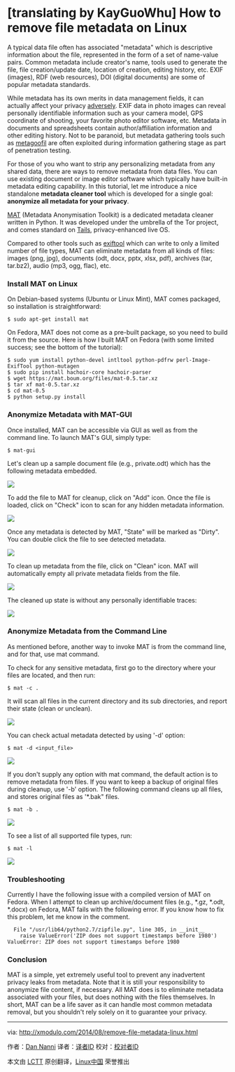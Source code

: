 [translating by KayGuoWhu]
How to remove file metadata on Linux
================================================================================
A typical data file often has associated "metadata" which is descriptive information about the file, represented in the form of a set of name-value pairs. Common metadata include creator's name, tools used to generate the file, file creation/update date, location of creation, editing history, etc. EXIF (images), RDF (web resources), DOI (digital documents) are some of popular metadata standards.

While metadata has its own merits in data management fields, it can actually affect your privacy [adversely][1]. EXIF data in photo images can reveal personally identifiable information such as your camera model, GPS coordinate of shooting, your favorite photo editor software, etc. Metadata in documents and spreadsheets contain author/affiliation information and other editing history. Not to be paranoid, but metadata gathering tools such as [metagoofil][2] are often exploited during information gathering stage as part of penetration testing.

For those of you who want to strip any personalizing metadata from any shared data, there are ways to remove metadata from data files. You can use existing document or image editor software which typically have built-in metadata editing capability. In this tutorial, let me introduce a nice standalone **metadata cleaner tool** which is developed for a single goal: **anonymize all metadata for your privacy**.

[MAT][3] (Metadata Anonymisation Toolkit) is a dedicated metadata cleaner written in Python. It was developed under the umbrella of the Tor project, and comes standard on [Tails][4], privacy-enhanced live OS.

Compared to other tools such as [exiftool][5] which can write to only a limited number of file types, MAT can eliminate metadata from all kinds of files: images (png, jpg), documents (odt, docx, pptx, xlsx, pdf), archives (tar, tar.bz2), audio (mp3, ogg, flac), etc.

### Install MAT on Linux ###

On Debian-based systems (Ubuntu or Linux Mint), MAT comes packaged, so installation is straightforward:

    $ sudo apt-get install mat 

On Fedora, MAT does not come as a pre-built package, so you need to build it from the source. Here is how I built MAT on Fedora (with some limited success; see the bottom of the tutorial):

    $ sudo yum install python-devel intltool python-pdfrw perl-Image-ExifTool python-mutagen
    $ sudo pip install hachoir-core hachoir-parser
    $ wget https://mat.boum.org/files/mat-0.5.tar.xz
    $ tar xf mat-0.5.tar.xz
    $ cd mat-0.5
    $ python setup.py install 

### Anonymize Metadata with MAT-GUI ###

Once installed, MAT can be accessible via GUI as well as from the command line. To launch MAT's GUI, simply type:

    $ mat-gui

Let's clean up a sample document file (e.g., private.odt) which has the following metadata embedded.

![](https://farm6.staticflickr.com/5588/14694815240_22eced1f94_z.jpg)

To add the file to MAT for cleanup, click on "Add" icon. Once the file is loaded, click on "Check" icon to scan for any hidden metadata information.

![](https://farm4.staticflickr.com/3874/14694958067_00694d9d1f_z.jpg)

Once any metadata is detected by MAT, "State" will be marked as "Dirty". You can double click the file to see detected metadata.

![](https://farm4.staticflickr.com/3861/14694815160_cda63bb8d8_z.jpg)

To clean up metadata from the file, click on "Clean" icon. MAT will automatically empty all private metadata fields from the file.

![](https://farm6.staticflickr.com/5554/14694815220_40918f680f_z.jpg)

The cleaned up state is without any personally identifiable traces:

![](https://farm6.staticflickr.com/5591/14881486215_83808b6aaf_z.jpg)

### Anonymize Metadata from the Command Line ###

As mentioned before, another way to invoke MAT is from the command line, and for that, use mat command.

To check for any sensitive metadata, first go to the directory where your files are located, and then run:

    $ mat -c .

It will scan all files in the current directory and its sub directories, and report their state (clean or unclean).

![](https://farm6.staticflickr.com/5564/14878449991_cf9d605e6d_o.png)

You can check actual metadata detected by using '-d' option:

    $ mat -d <input_file> 

![](https://farm6.staticflickr.com/5558/14901361173_0e587329f5_z.jpg)

If you don't supply any option with mat command, the default action is to remove metadata from files. If you want to keep a backup of original files during cleanup, use '-b' option. The following command cleans up all files, and stores original files as '*.bak" files.

    $ mat -b . 

![](https://farm6.staticflickr.com/5591/14694850169_1cf7562657_z.jpg)

To see a list of all supported file types, run:

    $ mat -l 

![](https://farm6.staticflickr.com/5588/14901361153_e59ab7b684_z.jpg)

### Troubleshooting ###

Currently I have the following issue with a compiled version of MAT on Fedora. When I attempt to clean up archive/document files (e.g., *.gz, *.odt, *.docx) on Fedora, MAT fails with the following error. If you know how to fix this problem, let me know in the comment.

      File "/usr/lib64/python2.7/zipfile.py", line 305, in __init__
        raise ValueError('ZIP does not support timestamps before 1980')
    ValueError: ZIP does not support timestamps before 1980

### Conclusion ###

MAT is a simple, yet extremely useful tool to prevent any inadvertent privacy leaks from metadata. Note that it is still your responsibility to anonymize file content, if necessary. All MAT does is to eliminate metadata associated with your files, but does nothing with the files themselves. In short, MAT can be a life saver as it can handle most common metadata removal, but you shouldn't rely solely on it to guarantee your privacy.

--------------------------------------------------------------------------------

via: http://xmodulo.com/2014/08/remove-file-metadata-linux.html

作者：[Dan Nanni][a]
译者：[译者ID](https://github.com/译者ID)
校对：[校对者ID](https://github.com/校对者ID)

本文由 [LCTT](https://github.com/LCTT/TranslateProject) 原创翻译，[Linux中国](http://linux.cn/) 荣誉推出

[a]:http://xmodulo.com/author/nanni
[1]:http://www.theguardian.com/world/2013/sep/30/nsa-americans-metadata-year-documents
[2]:http://code.google.com/p/metagoofil/
[3]:https://mat.boum.org/
[4]:https://tails.boum.org/
[5]:http://xmodulo.com/2013/08/view-or-edit-pdf-and-image-metadata-from-command-line-on-linux.html